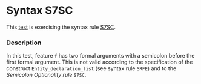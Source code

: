 # Syntax S7SC

This [test](.) is exercising the syntax rule [S7SC](../Readme.md).

### Description

In this test, feature `f` has two formal arguments with a semicolon before the first formal argument. This is not valid according to the specification of the construct `Entity_declaration_list` (see syntax rule `SRFE`) and to the *Semicolon Optionality rule* `S7SC`.
